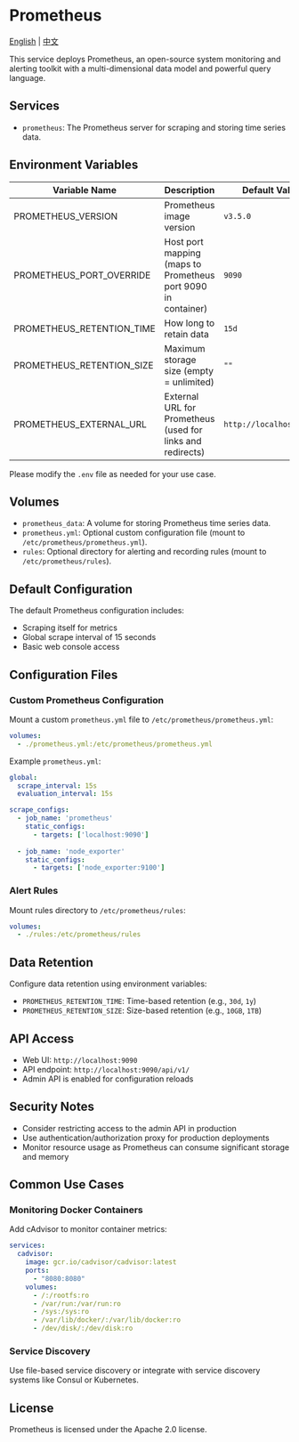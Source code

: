 # Prometheus

[English](./README.md) | [中文](./README.zh.md)

This service deploys Prometheus, an open-source system monitoring and alerting toolkit with a multi-dimensional data model and powerful query language.

## Services

- `prometheus`: The Prometheus server for scraping and storing time series data.

## Environment Variables

| Variable Name             | Description                                                   | Default Value           |
| ------------------------- | ------------------------------------------------------------- | ----------------------- |
| PROMETHEUS_VERSION        | Prometheus image version                                      | `v3.5.0`                |
| PROMETHEUS_PORT_OVERRIDE  | Host port mapping (maps to Prometheus port 9090 in container) | `9090`                  |
| PROMETHEUS_RETENTION_TIME | How long to retain data                                       | `15d`                   |
| PROMETHEUS_RETENTION_SIZE | Maximum storage size (empty = unlimited)                      | `""`                    |
| PROMETHEUS_EXTERNAL_URL   | External URL for Prometheus (used for links and redirects)    | `http://localhost:9090` |

Please modify the `.env` file as needed for your use case.

## Volumes

- `prometheus_data`: A volume for storing Prometheus time series data.
- `prometheus.yml`: Optional custom configuration file (mount to `/etc/prometheus/prometheus.yml`).
- `rules`: Optional directory for alerting and recording rules (mount to `/etc/prometheus/rules`).

## Default Configuration

The default Prometheus configuration includes:

- Scraping itself for metrics
- Global scrape interval of 15 seconds
- Basic web console access

## Configuration Files

### Custom Prometheus Configuration

Mount a custom `prometheus.yml` file to `/etc/prometheus/prometheus.yml`:

```yaml
volumes:
  - ./prometheus.yml:/etc/prometheus/prometheus.yml
```

Example `prometheus.yml`:

```yaml
global:
  scrape_interval: 15s
  evaluation_interval: 15s

scrape_configs:
  - job_name: 'prometheus'
    static_configs:
      - targets: ['localhost:9090']
  
  - job_name: 'node_exporter'
    static_configs:
      - targets: ['node_exporter:9100']
```

### Alert Rules

Mount rules directory to `/etc/prometheus/rules`:

```yaml
volumes:
  - ./rules:/etc/prometheus/rules
```

## Data Retention

Configure data retention using environment variables:

- `PROMETHEUS_RETENTION_TIME`: Time-based retention (e.g., `30d`, `1y`)
- `PROMETHEUS_RETENTION_SIZE`: Size-based retention (e.g., `10GB`, `1TB`)

## API Access

- Web UI: `http://localhost:9090`
- API endpoint: `http://localhost:9090/api/v1/`
- Admin API is enabled for configuration reloads

## Security Notes

- Consider restricting access to the admin API in production
- Use authentication/authorization proxy for production deployments
- Monitor resource usage as Prometheus can consume significant storage and memory

## Common Use Cases

### Monitoring Docker Containers

Add cAdvisor to monitor container metrics:

```yaml
services:
  cadvisor:
    image: gcr.io/cadvisor/cadvisor:latest
    ports:
      - "8080:8080"
    volumes:
      - /:/rootfs:ro
      - /var/run:/var/run:ro
      - /sys:/sys:ro
      - /var/lib/docker/:/var/lib/docker:ro
      - /dev/disk/:/dev/disk:ro
```

### Service Discovery

Use file-based service discovery or integrate with service discovery systems like Consul or Kubernetes.

## License

Prometheus is licensed under the Apache 2.0 license.
